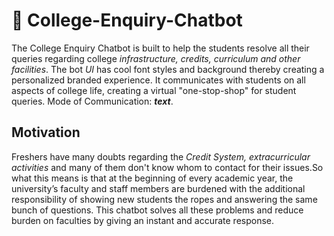 # :page_with_curl: College-Enquiry-Chatbot
The College Enquiry Chatbot is built to help the students resolve all their queries regarding college *infrastructure, credits, curriculum and other facilities*. The bot *UI* has cool font styles and background thereby creating a personalized branded experience. It communicates with students on all aspects of college life, creating a virtual "one-stop-shop" for student queries. Mode of Communication: ***text***.

## Motivation
Freshers have many doubts regarding the *Credit System, extracurricular activities* and many of them don't know whom to contact for their issues.So what this means is that at the beginning of every academic year, the university’s faculty and staff members are burdened with the additional responsibility of showing new students the ropes and answering the same bunch of questions. This chatbot solves all these problems and reduce burden on faculties by giving an instant and accurate response.

## 
